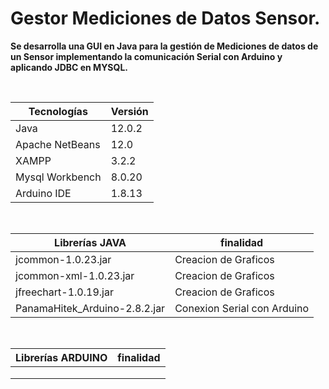 # Gestor Mediciones de Datos Sensor.

**Se desarrolla una GUI en Java para la gestión de Mediciones de datos  de un Sensor implementando la comunicación Serial con Arduino y aplicando JDBC en MYSQL.**
 
 </br>

| **Tecnologías** | **Versión** |               
| ------------- | ------------- |
| Java |   12.0.2 |
| Apache NetBeans |  12.0 |
| XAMPP | 3.2.2  |
| Mysql Workbench | 8.0.20  |
| Arduino IDE | 1.8.13  |

</br>

| **Librerías JAVA** | **finalidad** |               
| ------------- | ------------- |
| jcommon-1.0.23.jar |   Creacion de Graficos |
| jcommon-xml-1.0.23.jar |  Creacion de Graficos |
| jfreechart-1.0.19.jar | Creacion de Graficos  |
| PanamaHitek_Arduino-2.8.2.jar | Conexion Serial con Arduino  |

</br>

| **Librerías ARDUINO** | **finalidad** |               
| ------------- | ------------- |
|  |    |
|  |  |
| |  |

